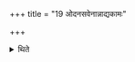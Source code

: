 +++
title = "19 ओदनसवेनान्नाद्यकामः"

+++

<details><summary>थिते</summary>

ओदनसवेनान्नाद्यकामः १९
</details>
